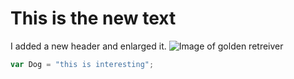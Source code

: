 # This is the new text 
I added a new header and enlarged it.
![Image of golden retreiver](https://www.dailypaws.com/thmb/DQfQglzyKWlVSlsDwKPprF2iMSg=/1500x0/filters:no_upscale():max_bytes(150000):strip_icc()/golden-retriever-177213599-2000-a30830f4d2b24635a5d01b3c5c64b9ef.jpg)

``` javascript
var Dog = "this is interesting";
```
